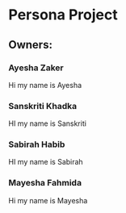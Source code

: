 # Persona Project 

## Owners: 

### Ayesha Zaker
Hi my name is Ayesha 

### Sanskriti Khadka
HI my name is Sanskriti

### Sabirah Habib
HI my name is Sabirah

### Mayesha Fahmida
Hi my name is Mayesha
